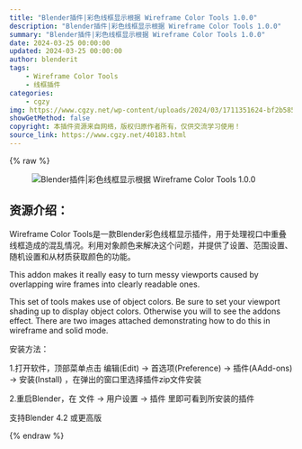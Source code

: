 ```yaml
---
title: "Blender插件|彩色线框显示根据 Wireframe Color Tools 1.0.0"
description: "Blender插件|彩色线框显示根据 Wireframe Color Tools 1.0.0"
summary: "Blender插件|彩色线框显示根据 Wireframe Color Tools 1.0.0"
date: 2024-03-25 00:00:00
updated: 2024-03-25 00:00:00
author: blenderit
tags: 
    - Wireframe Color Tools
    - 线框插件
categories:
    - cgzy
img: https://www.cgzy.net/wp-content/uploads/2024/03/1711351624-bf2b585aaeb7a04.webp
showGetMethod: false
copyright: 本插件资源来自网络，版权归原作者所有，仅供交流学习使用！
source_link: https://www.cgzy.net/40183.html
---
```


{% raw %}
<div class="wp-block-image is-style-border-round-and-with-shadow">
<figure class="aligncenter size-large"><img decoding="async" src="https://img.alicdn.com/imgextra/i2/717183932/O1CN01UpUvup1euuGtN12Cd_!!717183932.gif" title="Blender插件|彩色线框显示根据 Wireframe Color Tools 1.0.0" alt="Blender插件|彩色线框显示根据 Wireframe Color Tools 1.0.0"></figure></div><div class="wp-block-pandastudio-title"><div class="title_style_01"><h2 id="h2-0">资源介绍：</h2></div></div><p class="is-style-text-indent-2em">Wireframe Color Tools是一款Blender彩色线框显示插件，用于处理视口中重叠线框造成的混乱情况。利用对象颜色来解决这个问题，并提供了设置、范围设置、随机设置和从材质获取颜色的功能。</p><p>This addon makes it really easy to turn messy viewports caused by overlapping wire frames into clearly readable ones.</p><p>This set of tools makes use of object colors. Be sure to set your viewport shading up to display object colors. Otherwise you will to see the addons effect. There are two images attached demonstrating how to do this in wireframe and solid mode.</p><div class="wp-block-pandastudio-title"><div class="title_style_01"><p>安装方法：</p></div></div><p>1.打开软件，顶部菜单点击 编辑(Edit) → 首选项(Preference) → 插件(AAdd-ons) → 安装(Install) ，在弹出的窗口里选择插件zip文件安装</p><p>2.重启Blender，在 文件 → 用户设置 → 插件 里即可看到所安装的插件</p><div class="wp-block-pandastudio-tips"><div class="tip success "><p>支持Blender 4.2 或更高版</p>
</div></div>
<div style="display: none">cgzy</div>
{% endraw %}